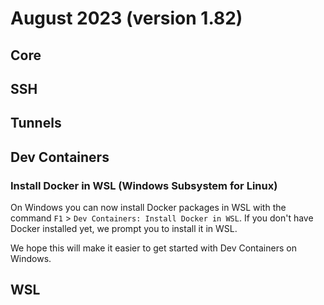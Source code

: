 # August 2023 (version 1.82)

## Core

## SSH

## Tunnels

## Dev Containers

### Install Docker in WSL (Windows Subsystem for Linux)

On Windows you can now install Docker packages in WSL with the command `F1` > `Dev Containers: Install Docker in WSL`. If you don't have Docker installed yet, we prompt you to install it in WSL.

We hope this will make it easier to get started with Dev Containers on Windows.

## WSL
